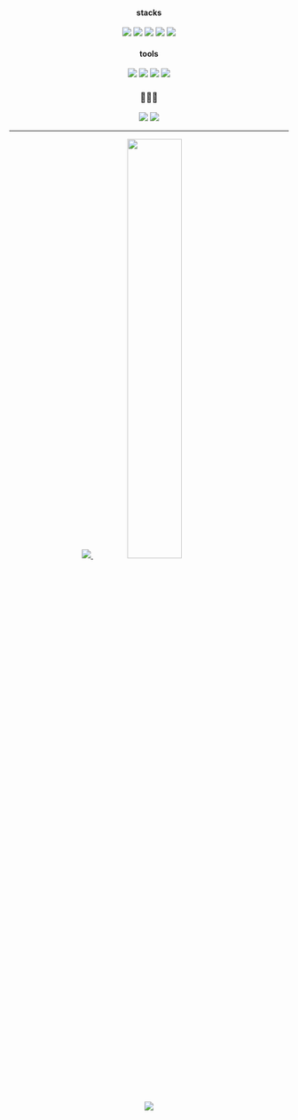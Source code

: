   <div align="center">
    <h4>stacks</h4>
    <img src="https://img.shields.io/badge/Python-3776AB?style=flat&logo=Python&logoColor=white"/>
	  <img src="https://img.shields.io/badge/HTML5-E34F26?style=flat&logo=HTML5&logoColor=white" />
    <img src="https://img.shields.io/badge/Dart-0175CE?style=flat&logo=Dart&logoColor=white" />
	  <img src="https://img.shields.io/badge/Flutter-02569B?style=flat&logo=Flutter&logoColor=white" />
    <img src="https://img.shields.io/badge/C++-00599C?style=flat&logo=cplusplus&logoColor=white" />
    <h4>tools</h4>
    <img src="https://img.shields.io/badge/Visual studio code-007ACC?style=flat-square&logo=Visual studio code&logoColor=white"/>
	  <img src="https://img.shields.io/badge/Github-181717?style=flat-square&logo=Github&logoColor=white" />
    <img src="https://img.shields.io/badge/Pycharm-000000?style=flat-square&logo=Pycharm&logoColor=white" />
	  <img src="https://img.shields.io/badge/Jupyter-F37626?style=flat-square&logo=Jupyter&logoColor=white" />
    <h3>👩🏻‍💻</h3>
    <a href="https://velog.io/@bsthss_0160"><img src="https://img.shields.io/badge/Velog-3DDC84?style=flat-square&logo=Blogger&logoColor=white"/></a>
    <a href="https://www.instagram.com/s0ng_b/"><img src="https://img.shields.io/badge/Instagram-E4405F?style=flat-square&logo=instagram&logoColor=white"/></a>
  </div>

---

<div align="center">
  <a href="s">
  <img src="https://github-readme-stats.vercel.app/api/top-langs/?username=Shs0160&exclude_repo=dkssud8150.github.io&layout=compact&theme=basic"/>
</a>
<a href="s">
  <img src="https://github-readme-stats.vercel.app/api?username=Shs0160&theme=basic&show_icons=true" width="44%"/>
</a>
</div>
<br />
<div align="center">
  <a href="https://github.com/Shs0160"><img
src="https://hits.seeyoufarm.com/api/count/incr/badge.svg?url=https%3A%2F%2Fgithub.com%2Fseondal&count_bg=%23000000&title_bg=%23000000&icon=github.svg&icon_color=%23E7E7E7&title=GitHub&edge_flat=false)"/></a>
</div>
